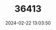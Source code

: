 ---
title: "36413"
category: "Vatica albiramis"
draft: false
date: 2024-02-22 13:03:50
languages:
  Malay: ["Resak Ranting Putih", "Resak Putih"]
---